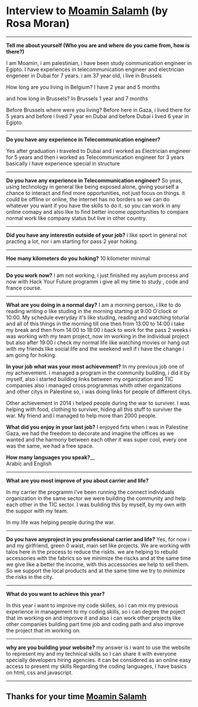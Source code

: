 
# Interview to [Moamin Salamh](https://github.com/Moamin-AbuEwaida) (by Rosa Moran)

-------

**Tell me about yourself (Who you are and where do you came from, how is there?)**


I am Moamin, i am palestinian, i have been study communication engineer in 
Egipto. I have experiences in telecommunication engineer and electrician engeneer in Dubai for 7 years. i am 37 year old, i live in Brussels 

How long are you living in Belgium?
I have 2 year and 5 months

and how long in Brussels?
In Brussels 1 year and 7 months 

Before Brussels where were you living?
Before here in Gaza, i lived there for 5 years and before i lived 7 year en Dubai and before Dubai i lived 6 year in Egipto.

-----------------

**Do you have any experience in Telecommunication engineer?**

Yes after graduation i traveled to Dubai and i worked as Electrician engineer for 5 years and then i worked as Telecommunication engineer for 3 years basically i have experience special in structure

--------------


**Do you have any experience in Telecommunication engineer?**
So yeas, using technology in general like being exposed alone, giving yourself a chance to interact and find more opportunities, not just focus on things. it could be offline or online, the internet has no borders so we can do whatever you want if you have the skills to do it. so you can work in any online comapy and also like to find better income opportunities to compare normal work like company status but live in other country.

----------

**Did you have any interestin outside of your job?**
i like sport in general not practing a lot, nor i am starting for pass 2 year hoking.

--------

**Hoe many kilometers do you hoking?**
10 kilometer minimal 

------

**Do you work now?**
I am not working, i just finished my asylum process and now with Hack Your Future programm i give all my time to study , code and france course.

----------

**What are you doing in a normal day?**
I am a morning person, i like to do reading writing o like studing in the morning starting at 9:00 O'clock  or 10:00. My schedule everyday it's like studing, reading and watching toturial and all of this things in the morning till one then from 13:00 to 14:00 i take my break and then from 14:00 to 18:00 i back to work for the pass 2 weeks i was working with my team project, now im working in the individual project but also after 19:00 i check my normal life like watching movies or hang out with my friends like social life and the weekend well if i have the change i am going for hoking.   

**In your job what was your most achievement?**
In my previous job one of my achievement. i managed  a program in the community building, i did it by myself, also i started building links between my organization and TIC companies also i managed cross programmas whith other organizations and other  citys in Palestine so, i was doing links for people of different citys.

Other achievement in 2014 i helped people during the war to surviver. I was helping with food, clothing to surviver, hiding all this stuff to surviver the war. My friend and i managed to help more than 2000 people. 

**What did you enjoy in your last job?**
I enjoyed firts when i was in Palestine Gaza, we had the freedom to decorate and imagine the offices as we wanted and the harmony between each other it was super cool, every one was the same, we had a free space.

**How many languages you speak?**__   
Arabic and  English

______

**What are you most improve of you about carrier and life?**

In my carrier the programm i've been running the connect individuals organization in the same sector we were building the community and help each other in the TIC sector. I was building this by myself, by my own with the suppor with my team.

In my life was helping people during the war.

-----------

**Do you have anyproject in you professional carrier and life?**
Yes, for now i and my girlfriend, green 0 waist, main set like projects. We are working with talos here in the process to reduce the riskts. we are helping to rebuild accessories with the fabrics so we minimize the riscks and at the same time we give like a better the income, with this accessories we help to sell them. So we support the local  products and at the same time we try to minimize the risks in the city.

-------

**What do you want to achieve this year?**

In this year i want to improve my code skilles, so i can mix my previous experience in management to my coding skills, so i can degree the poject that im working on  and improve it and also i can work other projects like other companies building part time job and coding path and also improve the project that im working on.


-------

**why are you building your website?**
my answer is i want to use the website to represent my and my technical skills so I can share it with everyone specially developers hiring agencies. it can be considered as an online easy access to present my skills
Regarding the coding languages, I have basics on html, css and javascript.

-------

## **Thanks for your time [Moamin Salamh](https://github.com/Moamin-AbuEwaida)**